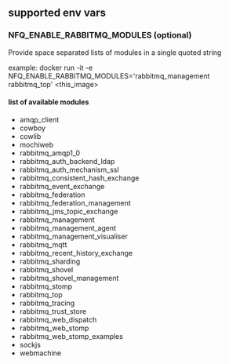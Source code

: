 

## supported env vars


### NFQ_ENABLE_RABBITMQ_MODULES (optional)

Provide space separated lists of modules in a single quoted string

example:
    docker run -it -e NFQ_ENABLE_RABBITMQ_MODULES='rabbitmq_management rabbitmq_top' <this_image>

#### list of available modules


* amqp_client
* cowboy
* cowlib
* mochiweb
* rabbitmq_amqp1_0
* rabbitmq_auth_backend_ldap
* rabbitmq_auth_mechanism_ssl
* rabbitmq_consistent_hash_exchange
* rabbitmq_event_exchange
* rabbitmq_federation
* rabbitmq_federation_management
* rabbitmq_jms_topic_exchange
* rabbitmq_management
* rabbitmq_management_agent
* rabbitmq_management_visualiser
* rabbitmq_mqtt
* rabbitmq_recent_history_exchange
* rabbitmq_sharding
* rabbitmq_shovel
* rabbitmq_shovel_management
* rabbitmq_stomp
* rabbitmq_top
* rabbitmq_tracing
* rabbitmq_trust_store
* rabbitmq_web_dispatch
* rabbitmq_web_stomp
* rabbitmq_web_stomp_examples
* sockjs
* webmachine


